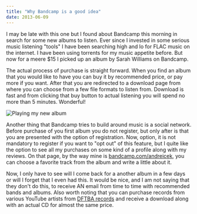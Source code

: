 ```yaml
---
title: "Why Bandcamp is a good idea"
date: 2013-06-09
---
```


I may be late with this one but I found about Bandcamp this morning in search for some new albums to listen. Ever since I invested in some serious music listening "tools" I have been searching high and lo for FLAC music on the internet. I have been using torrents for my music appetite before. But now for a meere $15 I picked up an album by Sarah Williams on Bandcamp.

The actual process of purchase is straight forward. When you find an album that you would like to have you can buy it by recommended price, or pay more if you want. After that you are redirected to a download page from where you can choose from a few file formats to listen from. Download is fast and from clicking that buy button to actual listening you will spend no more than 5 minutes. Wonderful!

![Playing my new album](/fidela-sarah.png)

Another thing that Bandcamp tries to build around music is a social network. Before purchase of you first album you do not register, but only after is that you are presented with the option of registration. Now, option, it is not mandatory to register if you want to "opt out" of this feature, but I quite like the option to see all my purchases on some kind of a profile along with my reviews. On that page, by the way mine is [bandcamp.com/andreicek](http://bandcamp.com/andreicek), you can choose a favorite track from the album and write a little about it.

Now, I only have to see will I come back for a another album in a few days or will I forget that I even had this. It would be nice, and I am not saying that they don't do this, to receive AN email from time to time with recommended bands and albums.
Also worth noting that you can purchase records from various YouTube artists from [DFTBA records](http://dftba.com) and receive a download along with an actual CD for almost the same price.
